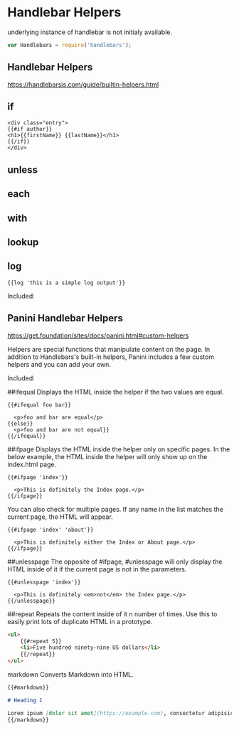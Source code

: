 # Handlebar Helpers

underlying instance of handlebar is not initialy available.

```js
var Handlebars = require('handlebars');
```

## Handlebar Helpers

https://handlebarsjs.com/guide/builtin-helpers.html

## if

```
<div class="entry">
{{#if author}}
<h1>{{firstName}} {{lastName}}</h1>
{{/if}}
</div>
```

## unless

## each

## with

## lookup

## log

```
{{log 'this is a simple log output'}}
```

Included:

## Panini Handlebar Helpers

https://get.foundation/sites/docs/panini.html#custom-helpers

Helpers are special functions that manipulate content on the page. In addition to Handlebars's built-in helpers, Panini includes a few custom helpers and you can add your own.

Included:

##ifequal
Displays the HTML inside the helper if the two values are equal.

```
{{#ifequal foo bar}}

  <p>foo and bar are equal</p>
{{else}}
  <p>foo and bar are not equal}}
{{/ifequal}}
```

##ifpage
Displays the HTML inside the helper only on specific pages. In the below example, the HTML inside the helper will only show up on the index.html page.

```
{{#ifpage 'index'}}

  <p>This is definitely the Index page.</p>
{{/ifpage}}
```

You can also check for multiple pages. If any name in the list matches the current page, the HTML will appear.

```
{{#ifpage 'index' 'about'}}

  <p>This is definitely either the Index or About page.</p>
{{/ifpage}}
```

##unlesspage
The opposite of #ifpage, #unlesspage will only display the HTML inside of it if the current page is not in the parameters.

```
{{#unlesspage 'index'}}

  <p>This is definitely <em>not</em> the Index page.</p>
{{/unlesspage}}
```

##repeat
Repeats the content inside of it n number of times. Use this to easily print lots of duplicate HTML in a prototype.

```html
<ul>
	{{#repeat 5}}
	<li>Five hundred ninety-nine US dollars</li>
	{{/repeat}}
</ul>
```

markdown
Converts Markdown into HTML.

```md
{{#markdown}}

# Heading 1

Lorem ipsum [dolor sit amet](https://example.com), consectetur adipisicing elit. Nam dolor, perferendis. Mollitia aut dolorum, est amet libero eos ad facere pariatur, ullam dolorem similique fugit, debitis impedit, eligendi officiis dolores.
{{/markdown}}
```
